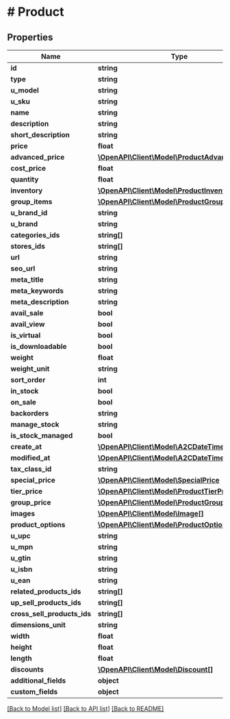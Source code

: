 # # Product

## Properties

Name | Type | Description | Notes
------------ | ------------- | ------------- | -------------
**id** | **string** |  | [optional]
**type** | **string** |  | [optional]
**u_model** | **string** |  | [optional]
**u_sku** | **string** |  | [optional]
**name** | **string** |  | [optional]
**description** | **string** |  | [optional]
**short_description** | **string** |  | [optional]
**price** | **float** |  | [optional]
**advanced_price** | [**\OpenAPI\Client\Model\ProductAdvancedPrice[]**](ProductAdvancedPrice.md) |  | [optional]
**cost_price** | **float** |  | [optional]
**quantity** | **float** |  | [optional]
**inventory** | [**\OpenAPI\Client\Model\ProductInventory[]**](ProductInventory.md) |  | [optional]
**group_items** | [**\OpenAPI\Client\Model\ProductGroupItem[]**](ProductGroupItem.md) |  | [optional]
**u_brand_id** | **string** |  | [optional]
**u_brand** | **string** |  | [optional]
**categories_ids** | **string[]** |  | [optional]
**stores_ids** | **string[]** |  | [optional]
**url** | **string** |  | [optional]
**seo_url** | **string** |  | [optional]
**meta_title** | **string** |  | [optional]
**meta_keywords** | **string** |  | [optional]
**meta_description** | **string** |  | [optional]
**avail_sale** | **bool** |  | [optional]
**avail_view** | **bool** |  | [optional]
**is_virtual** | **bool** |  | [optional]
**is_downloadable** | **bool** |  | [optional]
**weight** | **float** |  | [optional]
**weight_unit** | **string** |  | [optional]
**sort_order** | **int** |  | [optional]
**in_stock** | **bool** |  | [optional]
**on_sale** | **bool** |  | [optional]
**backorders** | **string** |  | [optional]
**manage_stock** | **string** |  | [optional]
**is_stock_managed** | **bool** |  | [optional]
**create_at** | [**\OpenAPI\Client\Model\A2CDateTime**](A2CDateTime.md) |  | [optional]
**modified_at** | [**\OpenAPI\Client\Model\A2CDateTime**](A2CDateTime.md) |  | [optional]
**tax_class_id** | **string** |  | [optional]
**special_price** | [**\OpenAPI\Client\Model\SpecialPrice**](SpecialPrice.md) |  | [optional]
**tier_price** | [**\OpenAPI\Client\Model\ProductTierPrice[]**](ProductTierPrice.md) |  | [optional]
**group_price** | [**\OpenAPI\Client\Model\ProductGroupPrice[]**](ProductGroupPrice.md) |  | [optional]
**images** | [**\OpenAPI\Client\Model\Image[]**](Image.md) |  | [optional]
**product_options** | [**\OpenAPI\Client\Model\ProductOption[]**](ProductOption.md) |  | [optional]
**u_upc** | **string** |  | [optional]
**u_mpn** | **string** |  | [optional]
**u_gtin** | **string** |  | [optional]
**u_isbn** | **string** |  | [optional]
**u_ean** | **string** |  | [optional]
**related_products_ids** | **string[]** |  | [optional]
**up_sell_products_ids** | **string[]** |  | [optional]
**cross_sell_products_ids** | **string[]** |  | [optional]
**dimensions_unit** | **string** |  | [optional]
**width** | **float** |  | [optional]
**height** | **float** |  | [optional]
**length** | **float** |  | [optional]
**discounts** | [**\OpenAPI\Client\Model\Discount[]**](Discount.md) |  | [optional]
**additional_fields** | **object** |  | [optional]
**custom_fields** | **object** |  | [optional]

[[Back to Model list]](../../README.md#models) [[Back to API list]](../../README.md#endpoints) [[Back to README]](../../README.md)
